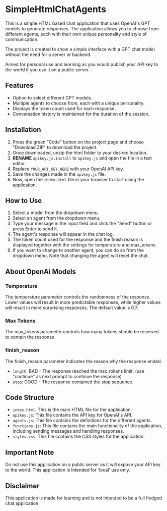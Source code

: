 # SimpleHtmlChatAgents
This is a simple HTML based chat application that uses OpenAI's GPT models to generate responses. The application allows you to choose from different agents, each with their own unique personality and style of communication.

The project is created to show a simple interface with a GPT chat model without the need for a server or backend.

Aimed for personal use and learning as you would publish your API key to the world if you use it on a public server.

## Features

- Option to select different GPT models.
- Multiple agents to choose from, each with a unique personality.
- Displays the token count used for each response.
- Conversation history is maintained for the duration of the session.

## Installation
1. Press the green "Code" button on the project page and choose "Download ZIP" to download the project.
2. Once downloaded, unzip the html folder to your desired location.
3. **RENAME** `apikey.js.install` to `apikey.js` and open the file in a text editor.
4. Replace `YOUR_API_KEY_HERE` with your OpenAI API key.
5. Save the changes made in the `apikey.js` file.
6. Now, open the `index.html` file in your browser to start using the application.

## How to Use

1. Select a model from the dropdown menu.
2. Select an agent from the dropdown menu.
3. Type your message in the input field and click the "Send" button or press Enter to send it.
4. The agent's response will appear in the chat log.
5. The token count used for the response and the finish reason is displayed together with the settings for temperature and max_tokens.
6. If you want to change to another agent, you can do so from the dropdown menu. Note that changing the agent will reset the chat.

## About OpenAi Models
### Temperature
The temperature parameter controls the randomness of the response. Lower values will result in more predictable responses, while higher values will result in more surprising responses. The default value is 0.7.

### Max Tokens
The max_tokens parameter controls how many tokens should be reserved to contain the response.

### finish_reason
The finish_reason parameter indicates the reason why the response ended.
- `length`: BAD - The response reached the max_tokens limit. (use "continue" as next prompt to continue the response)
- `stop`: GOOD - The response contained the stop sequence.


## Code Structure

- `index.html`: This is the main HTML file for the application.
- `apikey.js`: This file contains the API key for OpenAI's API.
- `agents.js`: This file contains the definitions for the different agents.
- `functions.js`: This file contains the main functionality of the application, including sending messages and handling responses.
- `styles.css`: This file contains the CSS styles for the application.

## Important Note

Do not use this application on a public server as it will expose your API key to the world. This application is intended for 'local' use only.

## Disclaimer

This application is made for learning and is not intended to be a full fledged chat application.
